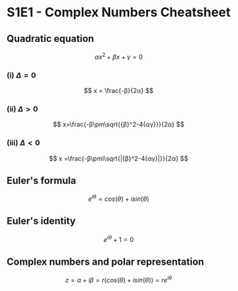 # S1E1 - Complex Numbers Cheatsheet

## Quadratic equation
$$
αx^2+βx+γ=0
$$

### (i) $Δ=0$
$$
x = \frac{-β}{2α}
$$

### (ii) $Δ>0$
$$
x=\frac{-β\pm\sqrt{{β}^2-4{αγ}}}{2α}
$$

### (iii) $Δ<0$
$$
x =\frac{-β\pmi\sqrt{|{β}^2-4{αγ}|}}{2α}
$$

## Euler's formula
$$
e^{iθ}=cos(θ)+isin(θ)
$$

## Euler's identity
$$
e^{iθ}+1=0
$$

## Complex numbers and polar representation
$$
z=α+iβ=r(cos(θ)+isin(θ))=re^{iθ}
$$

